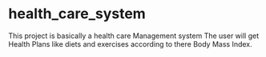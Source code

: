 # health_care_system
This project is basically a health care Management system
The user will get Health Plans like diets and exercises according to there Body Mass Index.
